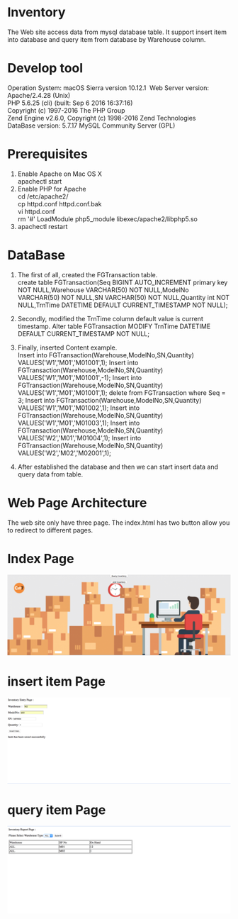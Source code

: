 # Inventory
The Web site access data from mysql database table. It support insert item into database and query item from database by Warehouse column.
# Develop tool
Operation System: macOS Sierra version 10.12.1  
Web Server version: Apache/2.4.28 (Unix)  
PHP 5.6.25 (cli) (built: Sep  6 2016 16:37:16)   
Copyright (c) 1997-2016 The PHP Group  
Zend Engine v2.6.0, Copyright (c) 1998-2016 Zend Technologies  
DataBase version: 5.7.17 MySQL Community Server (GPL)

# Prerequisites

1. Enable Apache on Mac OS X  
apachectl start  
2. Enable PHP for Apache  
cd /etc/apache2/  
cp httpd.conf httpd.conf.bak  
vi httpd.conf  
rm '#' LoadModule php5_module libexec/apache2/libphp5.so  
3. apachectl restart

# DataBase

1. The first of all, created the FGTransaction table.  
create table FGTransaction(Seq BIGINT AUTO_INCREMENT primary key NOT NULL,Warehouse VARCHAR(50) NOT NULL,ModelNo VARCHAR(50) NOT NULL,SN VARCHAR(50) NOT NULL,Quantity int NOT NULL,TrnTime DATETIME DEFAULT CURRENT_TIMESTAMP NOT NULL);  
2.  Secondly, modified the TrnTime column default value is current timestamp.  Alter table FGTransaction MODIFY TrnTime DATETIME DEFAULT CURRENT_TIMESTAMP NOT NULL;
3.  Finally, inserted Content example.  
Insert into FGTransaction(Warehouse,ModelNo,SN,Quantity) VALUES('W1','M01','M01001',1);
Insert into FGTransaction(Warehouse,ModelNo,SN,Quantity) VALUES('W1','M01','M01001',-1);
Insert into FGTransaction(Warehouse,ModelNo,SN,Quantity) VALUES('W1','M01','M01001',1);
delete from FGTransaction where Seq = 3;
Insert into FGTransaction(Warehouse,ModelNo,SN,Quantity) VALUES('W1','M01','M01002',1);
Insert into FGTransaction(Warehouse,ModelNo,SN,Quantity) VALUES('W1','M01','M01003',1);
Insert into FGTransaction(Warehouse,ModelNo,SN,Quantity) VALUES('W2','M01','M01004',1);
Insert into FGTransaction(Warehouse,ModelNo,SN,Quantity) VALUES('W2','M02','M02001',1);

4. After established the database and then we can start insert data and query data from table. 

# Web Page Architecture

The web site only have three page. The index.html has two button allow you to redirect to different pages.

# Index Page
![alt text](https://github.com/geminihsu/Inventory/blob/master/screenshot/index.png)

# insert item Page
![alt text](https://github.com/geminihsu/Inventory/blob/master/screenshot/InsertItem.png)

# query item Page
![alt text](https://github.com/geminihsu/Inventory/blob/master/screenshot/QueryAll.png)
